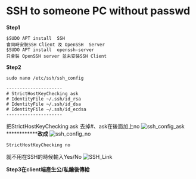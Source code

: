 # SSH to someone PC without passwd
**Step1**
```
$SUDO APT install  SSH
會同時安裝SSH Client 及 OpenSSH  Server 
$SUDO APT install  openssh-server
只會裝 OpenSSH server 並未安裝SSH Client

```
**Step2**
```
sudo nano /etc/ssh/ssh_config
```
   ```
 ---------------------
 # StrictHostKeyChecking ask
  # IdentityFile ~/.ssh/id_rsa
  # IdentityFile ~/.ssh/id_dsa
  # IdentityFile ~/.ssh/id_ecdsa
---------------------  
```
把StrictHostKeyChecking ask 去掉#、ask在後面加上no
![ssh_config_ask](https://i.imgur.com/8nPwQPk.png)
             ****************改成****
![ssh_config_no](https://i.imgur.com/CX1Xn2Y.png)


```
StrictHostKeyChecking no
```
就不用在SSH的時候輸入Yes/No
![SSH_Link](https://i.imgur.com/j48x9P8.png)

**Step3在client端產生公/私鑰後傳給**


